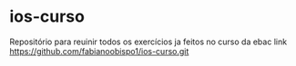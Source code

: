 # ios-curso

Repositório para reuinir todos os exercícios ja feitos no curso da ebac
link https://github.com/fabianoobispo1/ios-curso.git
